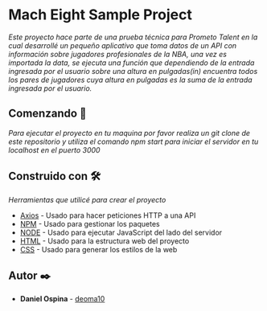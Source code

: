 # Mach Eight Sample Project

_Este proyecto hace parte de una prueba técnica para Prometo Talent en la cual desarrollé un pequeño aplicativo que toma datos de un API con información sobre jugadores profesionales de la NBA, una vez es importada la data, se ejecuta una función que dependiendo de la entrada ingresada por el usuario sobre una altura en pulgadas(in) encuentra todos los pares de jugadores cuya altura en pulgadas es la suma de la entrada ingresada por el usuario._


## Comenzando 🚀

_Para ejecutar el proyecto en tu maquina por favor realiza un git clone de este repositorio y utiliza el comando npm start para iniciar el servidor en tu localhost en el puerto 3000_

## Construido con 🛠️

_Herramientas que utilicé para crear el proyecto_

* [Axios](https://www.npmjs.com/package/axios) - Usado para hacer peticiones HTTP a una API
* [NPM](https://www.npmjs.com/) - Usado para gestionar los paquetes
* [NODE](https://nodejs.org/es/thub.io/rome/) - Usado para ejecutar JavaScript del lado del servidor
* [HTML](https://developer.mozilla.org/es/docs/Web/HTML) - Usado para la estructura web del proyecto
* [CSS](https://developer.mozilla.org/es/docs/Web/CSS) - Usado para generar los estilos de la web

## Autor ✒️

* **Daniel Ospina** - [deoma10](https://github.com/deoma10)


